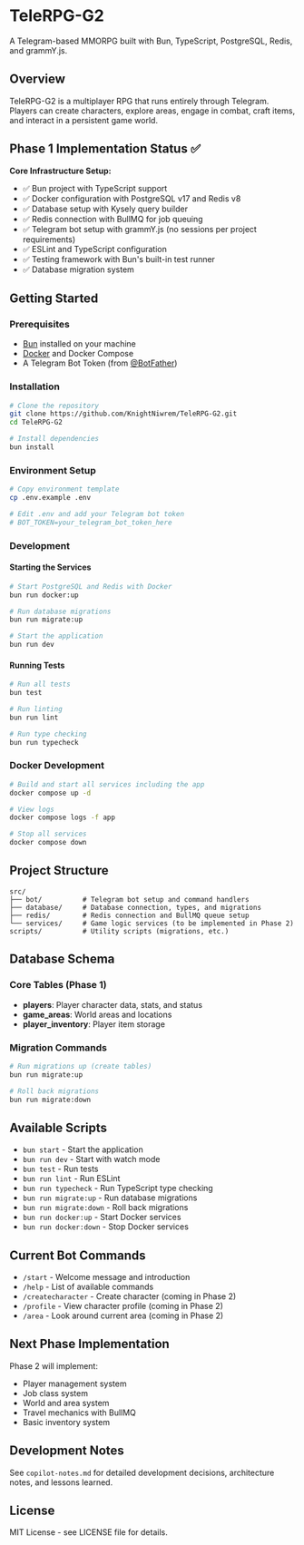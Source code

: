 # TeleRPG-G2

A Telegram-based MMORPG built with Bun, TypeScript, PostgreSQL, Redis, and grammY.js.

## Overview

TeleRPG-G2 is a multiplayer RPG that runs entirely through Telegram. Players can create characters, explore areas, engage in combat, craft items, and interact in a persistent game world.

## Phase 1 Implementation Status ✅

**Core Infrastructure Setup:**
- ✅ Bun project with TypeScript support
- ✅ Docker configuration with PostgreSQL v17 and Redis v8
- ✅ Database setup with Kysely query builder
- ✅ Redis connection with BullMQ for job queuing
- ✅ Telegram bot setup with grammY.js (no sessions per project requirements)
- ✅ ESLint and TypeScript configuration
- ✅ Testing framework with Bun's built-in test runner
- ✅ Database migration system

## Getting Started

### Prerequisites
- [Bun](https://bun.sh/) installed on your machine
- [Docker](https://www.docker.com/) and Docker Compose
- A Telegram Bot Token (from [@BotFather](https://t.me/botfather))

### Installation

```bash
# Clone the repository
git clone https://github.com/KnightNiwrem/TeleRPG-G2.git
cd TeleRPG-G2

# Install dependencies
bun install
```

### Environment Setup

```bash
# Copy environment template
cp .env.example .env

# Edit .env and add your Telegram bot token
# BOT_TOKEN=your_telegram_bot_token_here
```

### Development

#### Starting the Services

```bash
# Start PostgreSQL and Redis with Docker
bun run docker:up

# Run database migrations
bun run migrate:up

# Start the application
bun run dev
```

#### Running Tests

```bash
# Run all tests
bun test

# Run linting
bun run lint

# Run type checking
bun run typecheck
```

### Docker Development

```bash
# Build and start all services including the app
docker compose up -d

# View logs
docker compose logs -f app

# Stop all services
docker compose down
```

## Project Structure

```
src/
├── bot/          # Telegram bot setup and command handlers
├── database/     # Database connection, types, and migrations
├── redis/        # Redis connection and BullMQ queue setup
└── services/     # Game logic services (to be implemented in Phase 2)
scripts/          # Utility scripts (migrations, etc.)
```

## Database Schema

### Core Tables (Phase 1)
- **players**: Player character data, stats, and status
- **game_areas**: World areas and locations
- **player_inventory**: Player item storage

### Migration Commands

```bash
# Run migrations up (create tables)
bun run migrate:up

# Roll back migrations
bun run migrate:down
```

## Available Scripts

- `bun start` - Start the application
- `bun run dev` - Start with watch mode
- `bun test` - Run tests
- `bun run lint` - Run ESLint
- `bun run typecheck` - Run TypeScript type checking
- `bun run migrate:up` - Run database migrations
- `bun run migrate:down` - Roll back migrations
- `bun run docker:up` - Start Docker services
- `bun run docker:down` - Stop Docker services

## Current Bot Commands

- `/start` - Welcome message and introduction
- `/help` - List of available commands
- `/createcharacter` - Create character (coming in Phase 2)
- `/profile` - View character profile (coming in Phase 2)
- `/area` - Look around current area (coming in Phase 2)

## Next Phase Implementation

Phase 2 will implement:
- Player management system
- Job class system
- World and area system
- Travel mechanics with BullMQ
- Basic inventory system

## Development Notes

See `copilot-notes.md` for detailed development decisions, architecture notes, and lessons learned.

## License

MIT License - see LICENSE file for details.